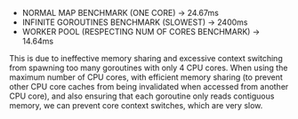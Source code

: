 - NORMAL MAP BENCHMARK (ONE CORE) -> 24.67ms
- INFINITE GOROUTINES BENCHMARK (SLOWEST) -> 2400ms
- WORKER POOL (RESPECTING NUM OF CORES BENCHMARK) -> 14.64ms

This is due to ineffective memory sharing and excessive context switching from spawning too many goroutines with only 4 CPU cores. When using the maximum number of CPU cores, with efficient memory sharing (to prevent other CPU core caches from being invalidated when accessed from another CPU core), and also ensuring that each goroutine only reads contiguous memory, we can prevent core context switches, which are very slow.
